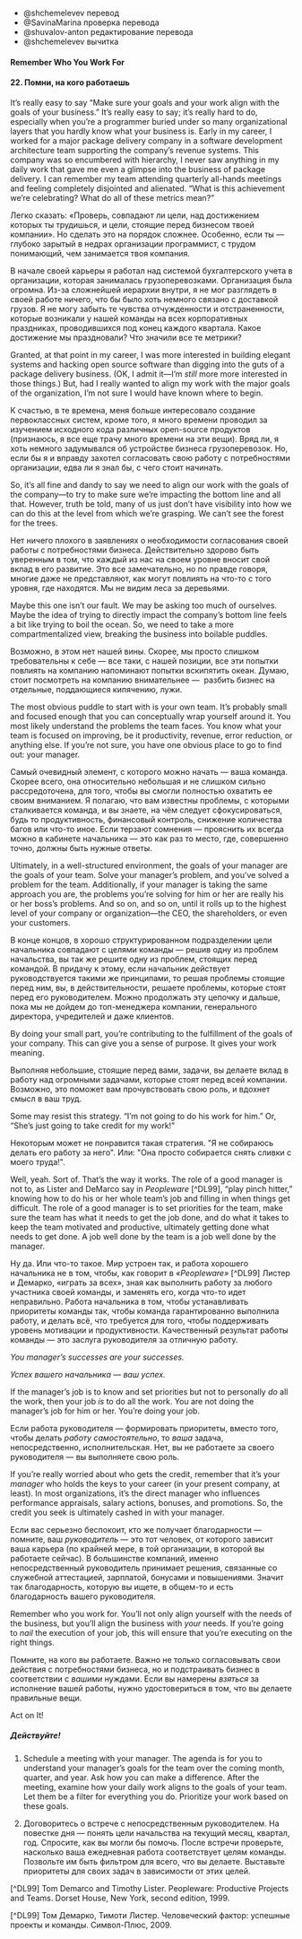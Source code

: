 - @shchemelevev перевод
- @SavinaMarina проверка перевода
- @shuvalov-anton редактирование перевода
- @shchemelevev вычитка



#### Remember Who You Work For
#### 22. Помни, на кого работаешь



It’s really easy to say “Make sure your goals and your work align with the 
goals of your business.” It’s really easy to say; it’s really hard to do, 
especially when you’re a programmer buried under so many organizational layers 
that you hardly know what your business is. Early in my career, I worked for a 
major package delivery company in a software development architecture team 
supporting the company’s revenue systems. This company was so encumbered with 
hierarchy, I never saw anything in my daily work that gave me even a glimpse
into the business of package delivery. I can remember my team attending 
quarterly all-hands meetings and feeling completely disjointed and alienated. 
“What is this achievement we’re celebrating? What do all of these metrics 
mean?”

Легко сказать: «Проверь, совпадают ли цели, над достижением которых ты трудишься,
и цели, стоящие перед бизнесом твоей компании». Но сделать это на порядок сложнее.
Особенно, если ты — глубоко зарытый в недрах организации программист, с трудом
понимающий, чем занимается твоя компания.

В начале своей карьеры я работал над системой бухгалтерского учета в организации,
которая занималась грузоперевозками. Организация была огромна. Из-за сложнейшей
иерархии внутри, я не мог разглядеть в своей работе ничего, что бы было хоть
немного связано с доставкой грузов. Я не могу забыть те чувства отчужденности
и отстраненности, которые возникали у нашей команды на всех корпоративных
праздниках, проводившихся под конец каждого квартала. Какое достижение мы
праздновали? Что значили все те метрики?



Granted, at that point in my career, I was more interested in building elegant 
systems and hacking open source software than digging into the guts of a 
package delivery business. (OK, I admit it—I’m _still_ more more interested in 
those things.) But, had I really wanted to align my work with the major goals 
of the organization, I’m not sure I would have known where to begin.

К счастью, в те времена, меня больше интересовало создание первоклассных систем,
кроме того, я много времени проводил за изучением исходного кода различных
open-source продуктов (признаюсь, я все еще трачу много времени на эти вещи).
Вряд ли, я хоть немного задумывался об устройстве бизнеса грузоперевозок. Но,
если бы я и вправду захотел согласовать свою работу с потребностями организации,
едва ли я знал бы, с чего стоит начинать.



So, it’s all fine and dandy to say we need to align our work with the goals of 
the company—to try to make sure we’re impacting the bottom line and all that. 
However, truth be told, many of us just don’t have visibility into how we can 
do this at the level from which we’re grasping. We can’t see the forest for the 
trees.

Нет ничего плохого в заявлениях о необходимости согласования своей работы
с потребностями бизнеса. Действительно здорово быть уверенным в том, что каждый
из нас на своем уровне вносит свой вклад в его развитие. Это все замечательно,
но по правде говоря, многие даже не представляют, как могут повлиять
на что-то с того уровня, где находятся. Мы не видим леса за деревьями.



Maybe this one isn’t our fault. We may be asking too much of ourselves. Maybe 
the idea of trying to directly impact the company’s bottom line feels a bit 
like trying to boil the ocean. So, we need to take a more compartmentalized 
view, breaking the business into boilable puddles.

Возможно, в этом нет нашей вины. Скорее, мы просто слишком требовательны к себе —
все таки, с нашей позиции, все эти попытки повлиять на компанию напоминают
попытки вскипятить океан. Думаю, стоит посмотреть на компанию внимательнее — 
разбить бизнес на отдельные, поддающиеся кипячению, лужи.



The most obvious puddle to start with is your own team. It’s probably small and 
focused enough that you can conceptually wrap yourself around it. You most 
likely understand the problems the team faces. You know what your team is 
focused on improving, be it productivity, revenue, error reduction, or anything 
else. If you’re not sure, you have one obvious place to go to find out: your 
manager.

Самый очевидный элемент, с которого можно начать — ваша команда. Скорее всего,
она относительно небольшая и не слишком сильно рассредоточена, для того, чтобы
вы смогли полностью охватить ее своим вниманием. Я полагаю, что вам известны
проблемы, с которыми сталкивается команда, и вы знаете, на чём следует 
сфокусироваться, будь то продуктивность, финансовый контроль, снижение
количества багов или что-то иное. Если терзают сомнения — прояснить их
всегда можно в кабинете начальника — это как раз то место, где, совершенно
точно, должны быть нужные ответы.



Ultimately, in a well-structured environment, the goals of your manager are the 
goals of your team. Solve your manager’s problem, and you’ve solved a problem 
for the team. Additionally, if your manager is taking the same approach you 
are, the problems you’re solving for him or her are really his or her boss’s 
problems. And so on, and so on, until it rolls up to the highest level of your 
company or organization—the CEO, the shareholders, or even your customers.

В конце концов, в хорошо структурированном подразделении цели начальника 
совпадают с целями команды — решив одну из проблем начальства, вы так же решите одну
из проблем, стоящих перед командой. В придачу к этому, если начальник
действует руководствуется такими же принципами, то решая проблемы стоящие перед
ним, вы, в действительности, решаете проблемы, которые стоят перед его
руководителем. Можно продолжать эту цепочку и дальше, пока мы не дойдем до
топ-менеджера компании, генерального директора, учредителей и даже клиентов.



By doing your small part, you’re contributing to the fulfillment of the goals 
of your company. This can give you a sense of purpose. It gives your work 
meaning.

Выполняя небольшие, стоящие перед вами, задачи, вы делаете вклад в работу над
огромными задачами, которые стоят перед всей компании. Возможно, это поможет
вам прочувствовать свою роль, и вдохнет смысл в ваш труд.



Some may resist this strategy. “I’m not going to do his work for him.” Or, 
“She’s just going to take credit for my work!”

Некоторым может не понравится такая стратегия. "Я не собираюсь делать его 
работу за него". Или: "Она просто собирается снять сливки с моего труда!".


Well, yeah. Sort of. That’s the way it works. The role of a good manager is not 
to, as Lister and DeMarco say in _Peopleware_ [^DL99], “play pinch hitter,” 
knowing how to do his or her whole team’s job and filling in when things get 
difficult. The role of a good manager is to set priorities for the team, make 
sure the team has what it needs to get the job done, and do what it takes to 
keep the team motivated and productive, ultimately getting done what needs to 
get done. A job well done by the team is a job well done by the manager.

Ну да. Или что-то такое. Мир устроен так, и работа хорошего начальника не в том, 
чтобы, как говорит в _«Peopleware»_ [^DL99] Листер и Демарко, «играть за всех», зная
как выполнить работу за любого участника своей команды, и заменять его, когда
что-то идет неправильно. Работа начальника в том, чтобы устанавливать приоритеты
команды так, чтобы команда гарантированно выполнила работу, и делать всё, что 
требуется для того, чтобы поддерживать уровень мотивации и продуктивности.
Качественный результат работы команды — это заслуга руководителя за отличную
работу.



*You manager’s successes are _your_ successes.*

*Успех вашего начальника — _ваш_ успех.*



If the manager’s job is to know and set priorities but not to personally _do_ 
all the work, then your job _is_ to do all the work. You are not doing the 
manager’s job for him or her. You’re doing your job.

Если работа руководителя — формировать приоритеты, вместо того, чтобы делать 
_работу самостоятельно_, то _ваша_ задача, непосредственно, исполнительская. 
Нет, вы не работаете за своего руководителя — вы выполняете свою роль.



If you’re really worried about who gets the credit, remember that it’s your 
_manager_ who holds the keys to your career (in your present company, at 
least). In most organizations, it’s the direct manager who influences 
performance appraisals, salary actions, bonuses, and promotions. So, the credit 
you seek is ultimately cashed in with your manager.

Если вас серьезно беспокоит, кто же получает благодарности — помните, ваш 
_руководитель_ — это тот человек, от которого зависит ваша карьера (по крайней мере,
в той организации, в которой вы работаете сейчас). В большинстве компаний, 
именно непосредственный руководитель принимает решения, связанные со служебной
аттестацией, зарплатой, бонусами и повышениями. Значит так благодарность,
которую вы ищете, в общем-то и есть благодарность вашего руководителя.



Remember who you work for. You’ll not only align yourself with the needs of the 
business, but you’ll align the business with _your_ needs. If you’re going to 
_nail_ the execution of your job, this will ensure that you’re executing on the 
right things.

Помните, на кого вы работаете. Важно не только согласовывать свои действия с 
потребностями бизнеса, но и подстраивать бизнес в соответствии с _вашими_ нуждами. 
Если вы намерены _взяться_ за исполнение вашей работы, нужно удостовериться в том,
что вы делаете правильные вещи.



Act on It!
##### Действуйте!



1. Schedule a meeting with your manager. The agenda is for you to understand 
your manager’s goals for the team over the coming month, quarter, and year. Ask 
how you can make a difference. After the meeting, examine how your daily work 
aligns to the goals of your team. Let them be a filter for everything you do. 
Prioritize your work based on these goals.



1. Договоритесь о встрече с непосредственным руководителем. На повестке дня
— понять цели начальства на текущий месяц, квартал, год. Спросите,
как вы могли бы помочь. После встречи проверьте, насколько ваша ежедневная
работа соответствует целям команды. Позвольте им быть фильтром для всего,
что вы делаете. Выставьте приоритеты для своих задач в зависимости от этих целей.



[^DL99] Tom Demarco and Timothy Lister. Peopleware: Productive
        Projects and Teams. Dorset House, New York, second edition, 1999.


[^DL99] Том Демарко, Тимоти Листер. Человеческий фактор: успешные 
        проекты и команды. Символ-Плюс, 2009.
